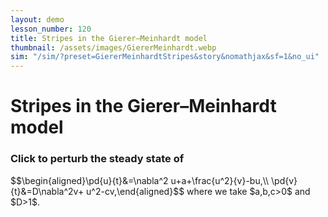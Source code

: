 ```yaml
---
layout: demo
lesson_number: 120
title: Stripes in the Gierer–Meinhardt model
thumbnail: /assets/images/GiererMeinhardt.webp
sim: "/sim/?preset=GiererMeinhardtStripes&story&nomathjax&sf=1&no_ui"
---
```



<div>
    <h1>Stripes in the Gierer–Meinhardt model</h1>
    <h3>Click to perturb the steady state of</h3>
    <p>$$\begin{aligned}\pd{u}{t}&=\nabla^2 u+a+\frac{u^2}{v}-bu,\\ \pd{v}{t}&=D\nabla^2v+ u^2-cv,\end{aligned}$$
    where we take $a,b,c>0$ and $D>1$.</p>
    <p><vpde-reset iframe="sim"></vpde-reset></p>
</div>
<p style="text-align:center;margin-top:0;"><vpde-slider
    iframe="sim"
    name="K"
    label="$K$"
    min="0"
    max="0.003"
    value="0.001"
    step="0.0001"
    min-label="Zero"
    max-label="Max"
></vpde-slider></p>
